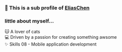 ### 🎒 This is a sub profile of [EliasChen](https://github.com/chenelias/)
### little about myself...
🐱 A lover of cats\
💻️ Driven by a passion for creating something awsome\
✨ Skills 08 - Mobile application development
